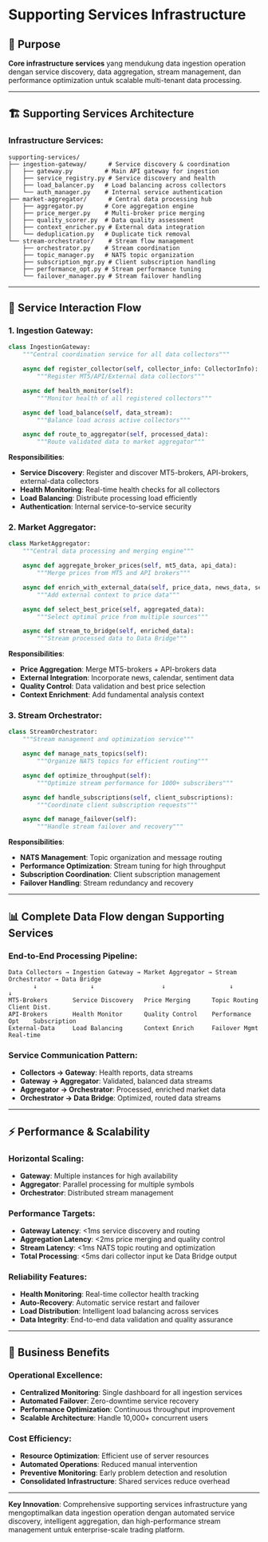 # Supporting Services Infrastructure

## 🎯 Purpose
**Core infrastructure services** yang mendukung data ingestion operation dengan service discovery, data aggregation, stream management, dan performance optimization untuk scalable multi-tenant data processing.

---

## 🏗️ Supporting Services Architecture

### **Infrastructure Services**:
```
supporting-services/
├── ingestion-gateway/      # Service discovery & coordination
│   ├── gateway.py         # Main API gateway for ingestion
│   ├── service_registry.py # Service discovery and health
│   ├── load_balancer.py   # Load balancing across collectors
│   └── auth_manager.py    # Internal service authentication
├── market-aggregator/      # Central data processing hub
│   ├── aggregator.py      # Core aggregation engine
│   ├── price_merger.py    # Multi-broker price merging
│   ├── quality_scorer.py  # Data quality assessment
│   ├── context_enricher.py # External data integration
│   └── deduplication.py   # Duplicate tick removal
└── stream-orchestrator/    # Stream flow management
    ├── orchestrator.py    # Stream coordination
    ├── topic_manager.py   # NATS topic organization
    ├── subscription_mgr.py # Client subscription handling
    ├── performance_opt.py # Stream performance tuning
    └── failover_manager.py # Stream failover handling
```

---

## 🔄 Service Interaction Flow

### **1. Ingestion Gateway**:
```python
class IngestionGateway:
    """Central coordination service for all data collectors"""

    async def register_collector(self, collector_info: CollectorInfo):
        """Register MT5/API/External data collectors"""

    async def health_monitor(self):
        """Monitor health of all registered collectors"""

    async def load_balance(self, data_stream):
        """Balance load across active collectors"""

    async def route_to_aggregator(self, processed_data):
        """Route validated data to market aggregator"""
```

**Responsibilities**:
- **Service Discovery**: Register and discover MT5-brokers, API-brokers, external-data collectors
- **Health Monitoring**: Real-time health checks for all collectors
- **Load Balancing**: Distribute processing load efficiently
- **Authentication**: Internal service-to-service security

### **2. Market Aggregator**:
```python
class MarketAggregator:
    """Central data processing and merging engine"""

    async def aggregate_broker_prices(self, mt5_data, api_data):
        """Merge prices from MT5 and API brokers"""

    async def enrich_with_external_data(self, price_data, news_data, sentiment_data):
        """Add external context to price data"""

    async def select_best_price(self, aggregated_data):
        """Select optimal price from multiple sources"""

    async def stream_to_bridge(self, enriched_data):
        """Stream processed data to Data Bridge"""
```

**Responsibilities**:
- **Price Aggregation**: Merge MT5-brokers + API-brokers data
- **External Integration**: Incorporate news, calendar, sentiment data
- **Quality Control**: Data validation and best price selection
- **Context Enrichment**: Add fundamental analysis context

### **3. Stream Orchestrator**:
```python
class StreamOrchestrator:
    """Stream management and optimization service"""

    async def manage_nats_topics(self):
        """Organize NATS topics for efficient routing"""

    async def optimize_throughput(self):
        """Optimize stream performance for 1000+ subscribers"""

    async def handle_subscriptions(self, client_subscriptions):
        """Coordinate client subscription requests"""

    async def manage_failover(self):
        """Handle stream failover and recovery"""
```

**Responsibilities**:
- **NATS Management**: Topic organization and message routing
- **Performance Optimization**: Stream tuning for high throughput
- **Subscription Coordination**: Client subscription management
- **Failover Handling**: Stream redundancy and recovery

---

## 📊 Complete Data Flow dengan Supporting Services

### **End-to-End Processing Pipeline**:
```
Data Collectors → Ingestion Gateway → Market Aggregator → Stream Orchestrator → Data Bridge
       ↓               ↓                   ↓                  ↓                 ↓
MT5-Brokers       Service Discovery   Price Merging      Topic Routing      Client Dist.
API-Brokers       Health Monitor      Quality Control    Performance Opt    Subscription
External-Data     Load Balancing      Context Enrich     Failover Mgmt      Real-time
```

### **Service Communication Pattern**:
- **Collectors → Gateway**: Health reports, data streams
- **Gateway → Aggregator**: Validated, balanced data streams
- **Aggregator → Orchestrator**: Processed, enriched market data
- **Orchestrator → Data Bridge**: Optimized, routed data streams

---

## ⚡ Performance & Scalability

### **Horizontal Scaling**:
- **Gateway**: Multiple instances for high availability
- **Aggregator**: Parallel processing for multiple symbols
- **Orchestrator**: Distributed stream management

### **Performance Targets**:
- **Gateway Latency**: <1ms service discovery and routing
- **Aggregation Latency**: <2ms price merging and quality control
- **Stream Latency**: <1ms NATS topic routing and optimization
- **Total Processing**: <5ms dari collector input ke Data Bridge output

### **Reliability Features**:
- **Health Monitoring**: Real-time collector health tracking
- **Auto-Recovery**: Automatic service restart and failover
- **Load Distribution**: Intelligent load balancing across services
- **Data Integrity**: End-to-end data validation and quality assurance

---

## 🎯 Business Benefits

### **Operational Excellence**:
- **Centralized Monitoring**: Single dashboard for all ingestion services
- **Automated Failover**: Zero-downtime service recovery
- **Performance Optimization**: Continuous throughput improvement
- **Scalable Architecture**: Handle 10,000+ concurrent users

### **Cost Efficiency**:
- **Resource Optimization**: Efficient use of server resources
- **Automated Operations**: Reduced manual intervention
- **Preventive Monitoring**: Early problem detection and resolution
- **Consolidated Infrastructure**: Shared services reduce overhead

---

**Key Innovation**: Comprehensive supporting services infrastructure yang mengoptimalkan data ingestion operation dengan automated service discovery, intelligent aggregation, dan high-performance stream management untuk enterprise-scale trading platform.